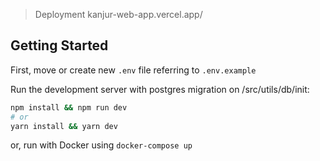 > Deployment kanjur-web-app.vercel.app/

## Getting Started

First, move or create new `.env` file referring to `.env.example`

Run the development server with postgres migration on /src/utils/db/init:

```bash
npm install && npm run dev
# or
yarn install && yarn dev
```

or, run with Docker using `docker-compose up`
